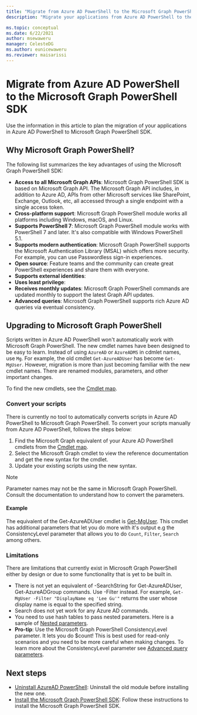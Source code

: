 ```yaml
---
title: "Migrate from Azure AD PowerShell to the Microsoft Graph PowerShell SDK."
description: "Migrate your applications from Azure AD PowerShell to the Microsoft Graph PowerShell SDK."

ms.topic: conceptual
ms.date: 6/22/2021
author: msewaweru
manager: CelesteDG
ms.author: eunicewaweru
ms.reviewer: maisarissi
---
```


# Migrate from Azure AD PowerShell to the Microsoft Graph PowerShell SDK

Use the information in this article to plan the migration of your applications in Azure AD PowerShell to Microsoft Graph PowerShell SDK.

## Why Microsoft Graph PowerShell?

The following list summarizes the key advantages of using the Microsoft Graph PowerShell SDK:

- **Access to all Microsoft Graph APIs**: Microsoft Graph PowerShell SDK  is based on Microsoft Graph API. The Microsoft Graph API includes, in addition to Azure AD, APIs from other Microsoft services like SharePoint, Exchange, Outlook, etc, all accessed through a single endpoint with a single access token.
- **Cross-platform support**: Microsoft Graph PowerShell module works all platforms including Windows, macOS, and Linux. 
- **Supports PowerShell 7**: Microsoft Graph PowerShell module works with PowerShell 7 and later. It's also compatible with Windows PowerShell 5.1.
- **Supports modern authentication**: Microsoft Graph PowerShell supports the Microsoft Authentication Library (MSAL) which offers more security. For example, you can use Passwordless sign-in experiences.
- **Open source**: Feature teams and the community can create great PowerShell experiences and share them with everyone.
- **Supports external identities**:
- **Uses least privilege**:
- **Receives monthly updates**: Microsoft Graph PowerShell commands are updated monthly to support the latest Graph API updates.
- **Advanced queries**: Microsoft Graph PowerShell supports rich Azure AD queries via eventual consistency.

## Upgrading to Microsoft Graph PowerShell

Scripts written in Azure AD PowerShell won't automatically work with Microsoft Graph PowerShell. The new cmdlet names have been designed to be easy to learn. Instead of using `AzureAD` or `AzureADMS` in cdmlet names, use `Mg`. For example, the old cmdlet `Get-AzureADUser` has become `Get-MgUser`. However, migration is more than just becoming familiar with the new cmdlet names. There are renamed modules, parameters, and other important changes.

To find the new cmdlets, see the [Cmdlet map](azuread-msoline-cmdlet-map.md).

### Convert your scripts

There is currently no tool to automatically converts scripts in Azure AD PowerShell to Microsoft Graph PowerShell. To convert your scripts manually from Azure AD PowerShell, follows the steps below:

1. Find the Microsoft Graph equivalent of your Azure AD PowerShell cmdlets from the [Cmdlet map](azuread-msoline-cmdlet-map.md).
1. Select the Microsoft Graph cmdlet to view the reference documentation and get the new syntax for the cmdlet.
1. Update your existing scripts using the new syntax.

> [!NOTE]
> Parameter names may not be the same in Microsoft Graph PowerShell. Consult the documentation to understand how to convert the parameters.

#### Example

The equivalent of the Get-AzureADUser cmdlet is [Get-MgUser](/powershell/module/microsoft.graph.users/get-mguser?view=graph-powershell-1.0&preserve-view=true). This cmdlet has additional parameters that let you do more with it's output e.g the ConsistencyLevel parameter that allows you to do `Count`, `Filter`, `Search` among others.

### Limitations

There are limitations that currently exist in Microsoft Graph PowerShell either by design or due to some functionality that is yet to be built in.

- There is not yet an equivalent of -SearchString for Get-AzureADUser, Get-AzureADGroup commands. Use -Filter instead. For example, `Get-MgUser -Filter "DisplayName eq 'Lee Gu'"` returns the user whose display name is equal to the specified string.
- Search does not yet work for any Azure AD commands.
- You need to use hash tables to pass nested parameters. Here is a sample of [Nested parameters](https://github.com/microsoftgraph/msgraph-sdk-powershell/blob/dev/samples/9-Applications.ps1#L28-L43).
- **Pro-tip**: Use the Microsoft Graph PowerShell ConsistencyLevel parameter. It lets you do $count! This is best used for read-only scenarios and you need to be more careful when making changes. To learn more about the ConsistencyLevel parameter see [Advanced query parameters](/graph/aad-advanced-queries).

## Next steps

- [Uninstall AzureAD PowerShell](/powershell/azure/active-directory/install-previous-version): Uninstall the old module before installing the new one.
- [Install the Microsoft Graph PowerShell SDK](/graph/powershell/installation): Follow these instructions to install the Microsoft Graph PowerShell SDK.
